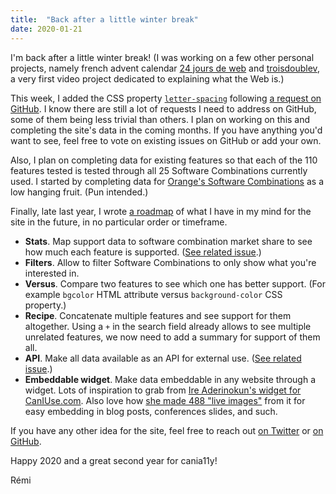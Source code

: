 ```yaml
---
title:  "Back after a little winter break"
date: 2020-01-21
---
```


I'm back after a little winter break! (I was working on a few other personal projects, namely french advent calendar [24 jours de web](https://www.24joursdeweb.fr/) and [troisdoublev](https://www.youtube.com/watch?v=FIbp64scYNU), a very first video project dedicated to explaining what the Web is.)

This week, I added the CSS property [`letter-spacing`](http://localhost:4000/features/css-letter-spacing/) following [a request on GitHub](https://github.com/lemnis/cania11y/issues/61). I know there are still a lot of requests I need to address on GitHub, some of them being less trivial than others. I plan on working on this and completing the site's data in the coming months. If you have anything you'd want to see, feel free to vote on existing issues on GitHub or add your own.

Also, I plan on completing data for existing features so that each of the 110 features tested is tested through all 25 Software Combinations currently used. I started by completing data for [Orange's Software Combinations](https://github.com/lemnis/cania11y/commit/8e0e8436123cf9634228520309131bef7d5b034d) as a low hanging fruit. (Pun intended.)

Finally, late last year, I wrote [a roadmap](https://github.com/lemnis/cania11y/wiki/Roadmap) of what I have in my mind for the site in the future, in no particular order or timeframe.

* **Stats**. Map support data to software combination market share to see how much each feature is supported. ([See related issue](https://github.com/lemnis/cania11y/issues/34).)
* **Filters**. Allow to filter Software Combinations to only show what you're interested in.
* **Versus**. Compare two features to see which one has better support. (For example `bgcolor` HTML attribute versus `background-color` CSS property.)
* **Recipe**. Concatenate multiple features and see support for them altogether. Using a `+` in the search field already allows to see multiple unrelated features, we now need to add a summary for support of them all.
* **API**. Make all data available as an API for external use. ([See related issue](https://github.com/lemnis/cania11y/issues/30).)
* **Embeddable widget**. Make data embeddable in any website through a widget. Lots of inspiration to grab from [Ire Aderinokun's widget for CanIUse.com](https://caniuse.bitsofco.de/). Also love how [she made 488 "live images"](https://bitsofco.de/how-i-created-488-live-images/) from it for easy embedding in blog posts, conferences slides, and such.

If you have any other idea for the site, feel free to reach out [on Twitter](https://twitter.com/lemnis) or [on GitHub](https://github.com/lemnis/cania11y/issues/).

Happy 2020 and a great second year for cania11y!

Rémi